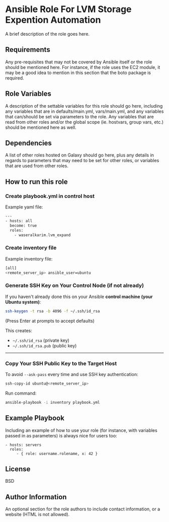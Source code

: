 Ansible Role For LVM Storage Expention Automation
=========

A brief description of the role goes here.

Requirements
------------

Any pre-requisites that may not be covered by Ansible itself or the role should be mentioned here. For instance, if the role uses the EC2 module, it may be a good idea to mention in this section that the boto package is required.

Role Variables
--------------

A description of the settable variables for this role should go here, including any variables that are in defaults/main.yml, vars/main.yml, and any variables that can/should be set via parameters to the role. Any variables that are read from other roles and/or the global scope (ie. hostvars, group vars, etc.) should be mentioned here as well.

Dependencies
------------

A list of other roles hosted on Galaxy should go here, plus any details in regards to parameters that may need to be set for other roles, or variables that are used from other roles.

## How to run this role

### Create playbook.yml in control host
Example yaml file: 

```bash
---
- hosts: all
  become: true
  roles:
    - waseralkarim.lvm_expand
```
### Create inventory file
Example inventory file:

```bash
[all]
<remote_server_ip> ansible_user=ubuntu
```

### Generate SSH Key on Your Control Node (if not already)

If you haven't already done this on your Ansible **control machine (your Ubuntu system)**:

```bash
ssh-keygen -t rsa -b 4096 -f ~/.ssh/id_rsa

```

(Press Enter at prompts to accept defaults)

This creates:

- `~/.ssh/id_rsa` (private key)
- `~/.ssh/id_rsa.pub` (public key)

---

### Copy Your SSH Public Key to the Target Host

To avoid `--ask-pass` every time and use SSH key authentication:

```bash
ssh-copy-id ubuntu@<remote_server_ip>

```

Run command:

```bash
ansible-playbook -i inventory playbook.yml
```


Example Playbook
----------------

Including an example of how to use your role (for instance, with variables passed in as parameters) is always nice for users too:

    - hosts: servers
      roles:
         - { role: username.rolename, x: 42 }

License
-------

BSD

Author Information
------------------

An optional section for the role authors to include contact information, or a website (HTML is not allowed).
